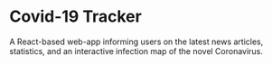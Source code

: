 # Covid-19 Tracker
A React-based web-app informing users on the latest news articles, statistics, and an interactive infection map of the novel Coronavirus.

